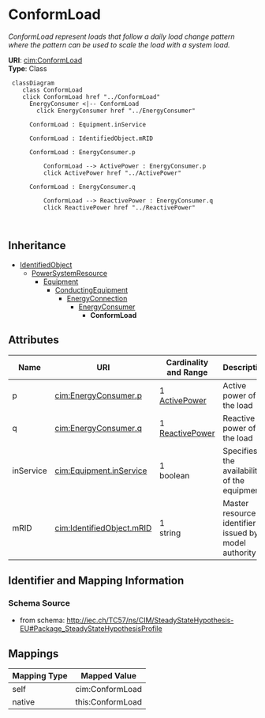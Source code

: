 # ConformLoad


_ConformLoad represent loads that follow a daily load change pattern where the pattern can be used to scale the load with a system load._





**URI**: [cim:ConformLoad](http://iec.ch/TC57/CIM100#ConformLoad)<br />
**Type**: Class




```mermaid
 classDiagram
    class ConformLoad
    click ConformLoad href "../ConformLoad"
      EnergyConsumer <|-- ConformLoad
        click EnergyConsumer href "../EnergyConsumer"
      
      ConformLoad : Equipment.inService
        
      ConformLoad : IdentifiedObject.mRID
        
      ConformLoad : EnergyConsumer.p
        
          ConformLoad --> ActivePower : EnergyConsumer.p
          click ActivePower href "../ActivePower"
        
      ConformLoad : EnergyConsumer.q
        
          ConformLoad --> ReactivePower : EnergyConsumer.q
          click ReactivePower href "../ReactivePower"
        
      
```





## Inheritance
* [IdentifiedObject](IdentifiedObject.md)
    * [PowerSystemResource](PowerSystemResource.md)
        * [Equipment](Equipment.md)
            * [ConductingEquipment](ConductingEquipment.md)
                * [EnergyConnection](EnergyConnection.md)
                    * [EnergyConsumer](EnergyConsumer.md)
                        * **ConformLoad**



## Attributes


| Name | URI | Cardinality and Range | Description | Inheritance |
| ---  | --- | --- | --- | --- |
| p | [cim:EnergyConsumer.p](http://iec.ch/TC57/CIM100#EnergyConsumer.p) | 1 <br />  [ActivePower](ActivePower.md)  | Active power of the load | [EnergyConsumer](EnergyConsumer.md) |
| q | [cim:EnergyConsumer.q](http://iec.ch/TC57/CIM100#EnergyConsumer.q) | 1 <br />  [ReactivePower](ReactivePower.md)  | Reactive power of the load | [EnergyConsumer](EnergyConsumer.md) |
| inService | [cim:Equipment.inService](http://iec.ch/TC57/CIM100#Equipment.inService) | 1 <br />  boolean  | Specifies the availability of the equipment | [Equipment](Equipment.md) |
| mRID | [cim:IdentifiedObject.mRID](http://iec.ch/TC57/CIM100#IdentifiedObject.mRID) | 1 <br />  string  | Master resource identifier issued by a model authority | [IdentifiedObject](IdentifiedObject.md) |









## Identifier and Mapping Information







### Schema Source


* from schema: http://iec.ch/TC57/ns/CIM/SteadyStateHypothesis-EU#Package_SteadyStateHypothesisProfile





## Mappings

| Mapping Type | Mapped Value |
| ---  | ---  |
| self | cim:ConformLoad |
| native | this:ConformLoad |




